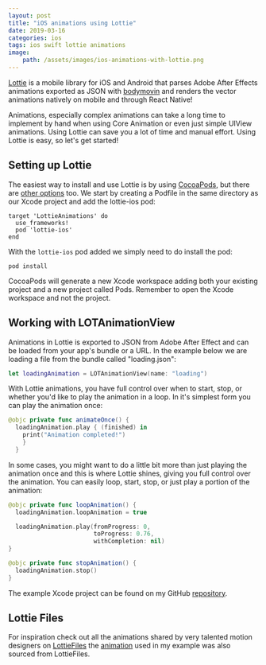 ```yaml
---
layout: post
title: "iOS animations using Lottie"
date: 2019-03-16
categories: ios
tags: ios swift lottie animations
image:
    path: /assets/images/ios-animations-with-lottie.png
---
```


[Lottie](https://github.com/airbnb/lottie-ios) is a mobile library for iOS and Android that parses Adobe After Effects animations exported as JSON with [bodymovin](https://github.com/bodymovin/bodymovin) and renders the vector animations natively on mobile and through React Native!

Animations, especially complex animations can take a long time to implement by hand when using Core Animation or even just simple UIView animations. Using Lottie can save you a lot of time and manual effort. Using Lottie is easy, so let's get started!

## Setting up Lottie

The easiest way to install and use Lottie is by using [CocoaPods](https://cocoapods.org), but there are [other options](https://github.com/airbnb/lottie-ios#installing-lottie) too. We start by creating a Podfile in the same directory as our Xcode project and add the lottie-ios pod:

```shell
target 'LottieAnimations' do
  use_frameworks!
  pod 'lottie-ios'
end
```

With the `lottie-ios` pod added we simply need to do install the pod:

```shell
pod install
```

CocoaPods will generate a new Xcode workspace adding both your existing project and a new project called Pods. Remember to open the Xcode workspace and not the project.

## Working with LOTAnimationView

Animations in Lottie is exported to JSON from Adobe After Effect and can be loaded from your app's bundle or a URL. In the example below we are loading a file from the bundle called "loading.json":

```swift
let loadingAnimation = LOTAnimationView(name: "loading")
```

With Lottie animations, you have full control over when to start, stop, or whether you'd like to play the animation in a loop. In it's simplest form you can play the animation once:

```swift
@objc private func animateOnce() {
  loadingAnimation.play { (finished) in
    print("Animation completed!")
    }
  }
```

In some cases, you might want to do a little bit more than just playing the animation once and this is where Lottie shines, giving you full control over the animation. You can easily loop, start, stop, or just play a portion of the animation:

```swift
@objc private func loopAnimation() {
  loadingAnimation.loopAnimation = true

  loadingAnimation.play(fromProgress: 0,
                        toProgress: 0.76,
                        withCompletion: nil)
}
```

```swift
@objc private func stopAnimation() {
  loadingAnimation.stop()
}
```

The example Xcode project can be found on my GitHub [repository](https://github.com/rynaardb/ios-animations-using-lottie).

## Lottie Files

For inspiration check out all the animations shared by very talented motion designers on [LottieFiles](https://lottiefiles.com) the [animation](https://lottiefiles.com/4693-loading) used in my example was also sourced from LottieFiles.
